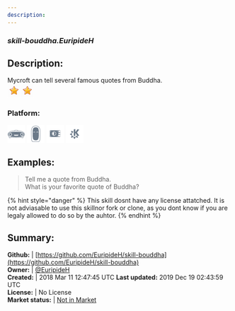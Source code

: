 ```yaml
---
description: 
---
```


### _skill-bouddha.EuripideH_  
## Description:  
Mycroft can tell several famous quotes from Buddha.  
![](../.gitbook/assets/star.png)![](../.gitbook/assets/star.png)  
### Platform:  
 ![Mark I](../.gitbook/assets/mark-1-icon.png)  ![Mark II](../.gitbook/assets/mark-2-icon.png)  ![Picroft](../.gitbook/assets/picroft-icon.png)  ![plasmoid](../.gitbook/assets/kde.png)   
  
## Examples:  
> Tell me a quote from Buddha.  
> What is your favorite quote of Buddha?  
  
{% hint style="danger" %}
This skill dosnt have any license attatched. It is not adviasable to use this skillnor fork or clone, as you dont know if you are legaly allowed to do so by the auhtor.
{% endhint %}
  
## Summary:  
**Github:** | [https://github.com/EuripideH/skill-bouddha](https://github.com/EuripideH/skill-bouddha)  
**Owner:** | [@EuripideH](https://github.com/EuripideH)  
**Created:** | 2018 Mar 11 12:47:45 UTC  **Last updated:** 2019 Dec 19 02:43:59 UTC  
**License:** | No License  
**Market status:** | [Not in Market](https://market.mycroft.ai/skill/)  
